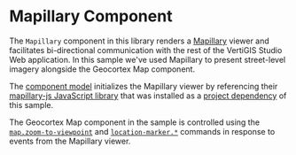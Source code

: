 # Mapillary Component

The `Mapillary` component in this library renders a [Mapillary](https://www.mapillary.com/) viewer and facilitates bi-directional communication with the rest of the VertiGIS Studio Web application. In this sample we've used Mapillary to present street-level imagery alongside the Geocortex Map component.

The [component model](src/components/Mapillary/MapillaryModel.ts) initializes the Mapillary viewer by referencing their [mapillary-js JavaScript library](https://github.com/mapillary/mapillary-js) that was installed as a [project dependency](package.json) of this sample.

The Geocortex Map component in the sample is controlled using the [`map.zoom-to-viewpoint`](https://developers.geocortex.com/docs/web/api-commands-operations-events#command-map.zoom-to-viewpoint) and [`location-marker.*`](https://developers.geocortex.com/docs/web/api-commands-operations-events#command-location-marker.create) commands in response to events from the Mapillary viewer.
